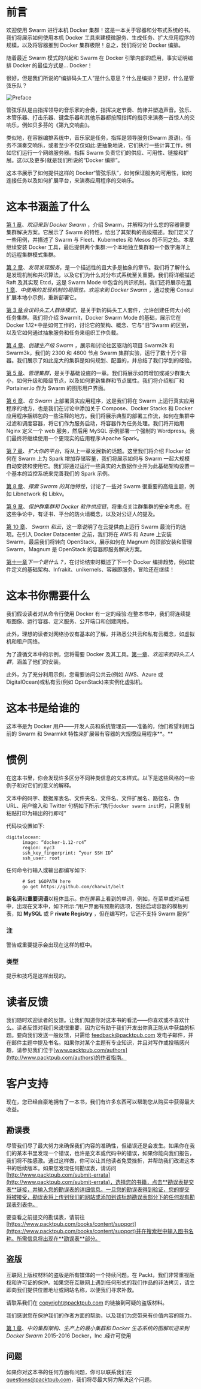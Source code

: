 # 前言

欢迎使用 Swarm 进行本机 Docker 集群！这是一本关于容器和分布式系统的书。我们将展示如何使用本机 Docker 工具来建模微服务、生成任务、扩大应用程序的规模，以及将容器推到 Docker 集群极限！总之，我们将讨论 Docker 编排。

随着最近 Swarm 模式的兴起和 Swarm 在 Docker 引擎内部的启用，事实证明编排 Docker 的最佳方式是… Docker！

很好，但是我们所说的“编排码头工人”是什么意思？什么是编排？更好，什么是管弦乐队？

![Preface](img/preface.jpg)

管弦乐队是由指挥领导的音乐家的合奏，指挥决定节奏、韵律并塑造声音。弦乐、木管乐器、打击乐器、键盘乐器和其他乐器都按照指挥的指示来演奏一首惊人的交响乐，例如贝多芬的《第九交响曲》。

类似地，在容器编排系统中，音乐家是任务，指挥是领导服务(Swarm 原语)。任务不演奏交响乐，或者至少不仅仅如此:更抽象地说，它们执行一些计算工作，例如它们运行一个网络服务器。指挥 Swarm 负责它们的供应、可用性、链接和扩展。这(以及更多)就是我们所说的“Docker 编排”。

这本书展示了如何提供这样的 Docker“管弦乐队”，如何保证服务的可用性，如何连接任务以及如何扩展平台，来演奏应用程序的交响乐。

# 这本书涵盖了什么

[第 1 章](01.html "Chapter 1. Welcome to Docker Swarm")、*欢迎来到 Docker Swarm* ，介绍 Swarm，并解释为什么您的容器需要集群解决方案。它展示了 Swarm 的特性，给出了其架构的高级描述。我们定义了一些用例，并描述了 Swarm 与 Fleet、Kubernetes 和 Mesos 的不同之处。本章继续安装 Docker 工具，最后提供两个集群:一个本地独立集群和一个数字海洋上的远程集群模式集群。

[第 2 章](02.html "Chapter 2. Discover the Discovery Services")、*发现发现服务*，是一个描述性的且大多是抽象的章节。我们将了解什么是发现机制和共识算法，以及它们为什么对分布式系统至关重要。我们将详细描述 Raft 及其实现 Etcd，这是 Swarm Mode 中包含的共识机制。我们还将展示在[第 1 章](01.html "Chapter 1. Welcome to Docker Swarm")、*中使用的发现机制的局限性。欢迎来到 Docker Swarm* ，通过使用 Consul 扩展本地小示例，重新部署它。

[第 3 章](03.html "Chapter 3. Meeting Docker Swarm Mode")*会议码头工人群体模式*，是关于新的码头工人套件，允许创建任何大小的任务集群。我们将介绍 Swarmit，Docker Swarm Mode 的基础，展示它在 Docker 1.12+中是如何工作的，讨论它的架构、概念、它与“旧”Swarm 的区别，以及它如何通过抽象服务和任务来组织工作负载。

[第 4 章](04.html "Chapter 4. Creating a Production-Grade Swarm")、*创建生产级 Swarm* ，展示和讨论社区驱动的项目 Swarm2k 和 Swarm3k，我们的 2300 和 4800 节点 Swarm 集群实验，运行了数十万个容器。我们展示了如此庞大的集群是如何规划、配置的，并总结了我们学到的经验。

[第 5 章](05.html "Chapter 5. Administer a Swarm Cluster")、*管理集群*，是关于基础设施的一章。我们将展示如何增加或减少群集大小，如何升级和降级节点，以及如何更新集群和节点属性。我们将介绍船厂和 Portainer.io 作为 Swarm 的图形用户界面。

[第 6 章](06.html "Chapter 6. Deploy Real Applications on Swarm")、*在 Swarm* 上部署真实应用程序，这是我们将在 Swarm 上运行真实应用程序的地方，也是我们在讨论中添加关于 Compose、Docker Stacks 和 Docker 应用程序捆绑包的一些注释的地方。我们将展示典型的部署工作流，如何在集群中过滤和调度容器，将它们作为服务启动，将容器作为任务处理。我们将开始用 Nginx 定义一个 web 服务，然后用 MySQL 示例部署一个强制的 Wordpress。我们最终将继续使用一个更现实的应用程序:Apache Spark。

[第 7 章](07.html "Chapter 7. Scaling Up Your Platform")、*扩大你的平台*，将从上一章发展新的话题。这里我们将介绍 Flocker 如何在 Swarm 上为 Spark 增加存储容量，我们将展示如何与 Swarm 一起大规模自动安装和使用它。我们将通过运行一些真实的大数据作业并为此基础架构设置一个基本的监控系统来完善我们的 Spark 示例。

[第 8 章](08.html "Chapter 8. Exploring Additional Features of Swarm")、*探索 Swarm 的其他特性*，讨论了一些对 Swarm 很重要的高级主题，例如 Libnetwork 和 Libkv。

[第 9 章](09.html "Chapter 9. Securing a Swarm Cluster and the Docker Software Supply Chain")、*保护群集群和 Docker 软件供应链*，将重点关注群集群的安全考虑。在这些争论中，有证书、平台的防火墙概念，以及对公证人的提及。

[第 10 章](10.html "Chapter 10. Swarm and the Cloud")、 *Swarm 和云*，这一章说明了在云提供商上运行 Swarm 最流行的选项。在引入 Docker Datacenter 之前，我们将在 AWS 和 Azure 上安装 Swarm，最后我们将转向 OpenStack，展示如何在 Magnum 的顶部安装和管理 Swarm，Magnum 是 OpenStack 的容器即服务解决方案。

[第十一章](11.html "Chapter 11. What is next?")*下一个是什么？*，在讨论结束时概述了下一个 Docker 编排趋势，例如软件定义的基础架构、Infrakit、unikernels、容器即服务。冒险还在继续！

# 这本书你需要什么

我们假设读者对从命令行使用 Docker 有一定的经验:在整本书中，我们将连续提取图像、运行容器、定义服务、公开端口和创建网络。

此外，理想的读者对网络协议有基本的了解，并熟悉公共云和私有云概念，如虚拟机和租户网络。

为了遵循文本中的示例，您将需要 Docker 及其工具。[第一章](01.html "Chapter 1. Welcome to Docker Swarm")、*欢迎来到码头工人群*，涵盖了他们的安装。

此外，为了充分利用示例，您需要访问公共云(例如 AWS、Azure 或 DigitalOcean)或私有云(例如 OpenStack)来实例化虚拟机。

# 这本书是给谁的

这本书是为 Docker 用户——开发人员和系统管理员——准备的，他们希望利用当前的 Swarm 和 Swarmkit 特性来扩展带有容器的大规模应用程序**。**

# 惯例

在这本书里，你会发现许多区分不同种类信息的文本样式。以下是这些风格的一些例子和对它们的意义的解释。

文本中的码字、数据库表名、文件夹名、文件名、文件扩展名、路径名、伪 URL、用户输入和 Twitter 句柄如下所示:“执行`docker swarm init`时，只需复制粘贴打印为输出的行即可”

代码块设置如下:

```
digitalocean:
      image: “docker-1.12-rc4”
      region: nyc3
      ssh_key_fingerprint: “your SSH ID”
      ssh_user: root
```

任何命令行输入或输出都编写如下:

```
      # Set $GOPATH here
      go get https://github.com/chanwit/belt

```

**新名词**和**重要词语**以粗体显示。你在屏幕上看到的单词，例如，在菜单或对话框中，出现在文本中，如下所示:“用户界面有预期的选项，包括启动容器的模板列表，如 **MySQL** 或 P **rivate Registry** ，但在编写时，它还不支持 Swarm 服务”

### 注

警告或重要提示会出现在这样的框中。

### 类型

提示和技巧是这样出现的。

# 读者反馈

我们随时欢迎读者的反馈。让我们知道你对这本书的看法——你喜欢或不喜欢什么。读者反馈对我们来说很重要，因为它有助于我们开发出你真正能从中获益的标题。要向我们发送一般反馈，只需给 feedback@packtpub.com 发电子邮件，并在邮件主题中提及书名。如果你对某个主题有专业知识，并且对写作或投稿感兴趣，请参见我们位于[www.packtpub.com/authors](http://www.packtpub.com/authors)的作者指南。

# 客户支持

现在，您已经自豪地拥有了一本书，我们有许多东西可以帮助您从购买中获得最大收益。

## 勘误表

尽管我们尽了最大努力来确保我们内容的准确性，但错误还是会发生。如果你在我们的某本书里发现一个错误，也许是文本或代码中的错误，如果你能向我们报告，我们将不胜感激。通过这样做，你可以让其他读者免受挫折，并帮助我们改进这本书的后续版本。如果您发现任何勘误表，请访问[http://www.packtpub.com/submit-errata](http://www.packtpub.com/submit-errata)，选择您的书籍，点击**勘误表提交表**链接，并输入您的勘误表的详细信息。一旦您的勘误表得到验证，您的提交将被接受，勘误表将上传到我们的网站或添加到该标题勘误表部分下的任何现有勘误表列表中。

要查看之前提交的勘误表，请前往[https://www.packtpub.com/books/content/support](https://www.packtpub.com/books/content/support)并在搜索栏中输入图书名称。所需信息将出现在**勘误表**部分。

## 盗版

互联网上版权材料的盗版是所有媒体的一个持续问题。在 Packt，我们非常重视版权和许可证的保护。如果您在互联网上遇到任何形式的我们作品的非法拷贝，请立即向我们提供位置地址或网站名称，以便我们寻求补救。

请联系我们在 copyright@packtpub.com 的链接到可疑的盗版材料。

我们感谢您在保护我们的作者方面的帮助，以及我们为您带来有价值内容的能力。

[第 1 章](01.html "Chapter 1. Welcome to Docker Swarm")、*中的集群架构、生产上的最小集群和 Docker 生态系统的图解欢迎来到 Docker Swarm* 2015-2016 Docker，Inc .经许可使用

## 问题

如果你对这本书的任何方面有问题，你可以联系我们在 questions@packtpub.com，我们将尽最大努力解决这个问题。